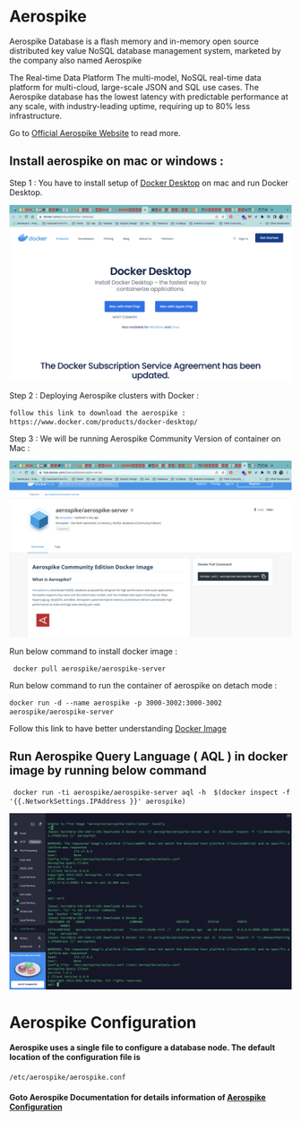 # Aerospike

Aerospike Database is a flash memory and in-memory open source distributed key value NoSQL database management system, marketed by the company also named Aerospike

The Real-time Data Platform
The multi-model, NoSQL real-time data platform for multi-cloud, large-scale JSON and SQL use cases. The Aerospike database has the lowest latency with predictable performance at any scale, with industry-leading uptime, requiring up to 80% less infrastructure.


Go to [Official Aerospike Website](https://aerospike.com/) to read more. 


## Install aerospike on mac or windows : 

Step 1 : You have to install setup of [Docker Desktop](https://www.docker.com/products/docker-desktop/) on mac and run Docker Desktop. 

<img src="https://github.com/harsh6768/flash-aerospike/blob/master/Images/Screenshot%202022-08-16%20at%2010.49.06%20PM.png"/>


Step 2 : Deploying Aerospike clusters with Docker :

    follow this link to download the aerospike : https://www.docker.com/products/docker-desktop/ 
 
Step 3 : We will be running Aerospike Community Version of container on Mac : 

<img src="https://github.com/harsh6768/flash-aerospike/blob/master/Images/Screenshot%202022-08-16%20at%2010.51.05%20PM.png"/>

        
Run below command  to install docker image : 
    
    
     docker pull aerospike/aerospike-server
     
     
Run below command to run the container of aerospike on detach mode : 

    
    docker run -d --name aerospike -p 3000-3002:3000-3002 aerospike/aerospike-server
    
    
    
Follow this link to have better understanding [Docker Image](https://hub.docker.com/r/aerospike/aerospike-server)




## Run Aerospike Query Language ( AQL ) in docker image by running below command

        
     docker run -ti aerospike/aerospike-server aql -h  $(docker inspect -f '{{.NetworkSettings.IPAddress }}' aerospike)


<img src="https://github.com/harsh6768/flash-aerospike/blob/master/Images/Screenshot%202022-08-16%20at%2011.16.27%20PM.png"/>

                                               
                                               
 # Aerospike Configuration 
 
 #### Aerospike uses a single file to configure a database node. The default location of the configuration file is 
 
    /etc/aerospike/aerospike.conf


#### Goto Aerospike Documentation for details information of [Aerospike Configuration](https://docs.aerospike.com/server/operations/configure)
